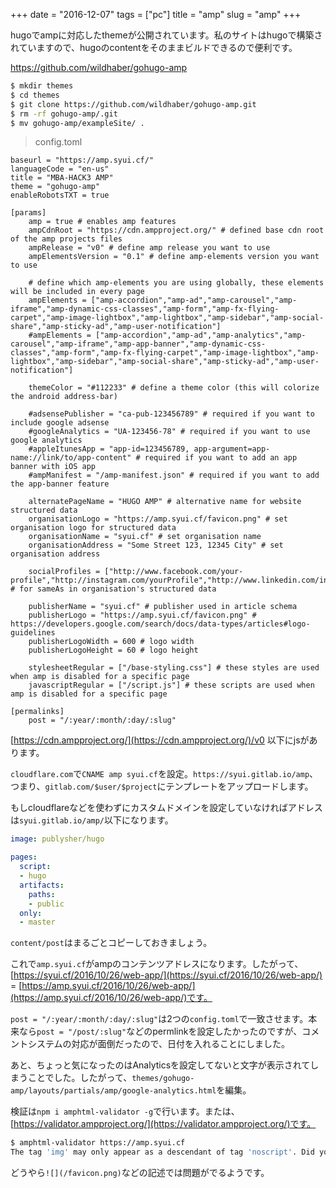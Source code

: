 +++
date = "2016-12-07"
tags =  ["pc"]
title = "amp"
slug = "amp"
+++

hugoでampに対応したthemeが公開されています。私のサイトはhugoで構築されていますので、hugoのcontentをそのままビルドできるので便利です。

https://github.com/wildhaber/gohugo-amp

```bash
$ mkdir themes
$ cd themes
$ git clone https://github.com/wildhaber/gohugo-amp.git
$ rm -rf gohugo-amp/.git
$ mv gohugo-amp/exampleSite/ .
```

> config.toml

```
baseurl = "https://amp.syui.cf/"
languageCode = "en-us"
title = "MBA-HACK3 AMP"
theme = "gohugo-amp"
enableRobotsTXT = true

[params]
    amp = true # enables amp features
    ampCdnRoot = "https://cdn.ampproject.org/" # defined base cdn root of the amp projects files
    ampRelease = "v0" # define amp release you want to use
    ampElementsVersion = "0.1" # define amp-elements version you want to use
    
    # define which amp-elements you are using globally, these elements will be included in every page
    ampElements = ["amp-accordion","amp-ad","amp-carousel","amp-iframe","amp-dynamic-css-classes","amp-form","amp-fx-flying-carpet","amp-image-lightbox","amp-lightbox","amp-sidebar","amp-social-share","amp-sticky-ad","amp-user-notification"]
    #ampElements = ["amp-accordion","amp-ad","amp-analytics","amp-carousel","amp-iframe","amp-app-banner","amp-dynamic-css-classes","amp-form","amp-fx-flying-carpet","amp-image-lightbox","amp-lightbox","amp-sidebar","amp-social-share","amp-sticky-ad","amp-user-notification"]

    themeColor = "#112233" # define a theme color (this will colorize the android address-bar)

    #adsensePublisher = "ca-pub-123456789" # required if you want to include google adsense
    #googleAnalytics = "UA-123456-78" # required if you want to use google analytics
    #appleItunesApp = "app-id=123456789, app-argument=app-name://link/to/app-content" # required if you want to add an app banner with iOS app
    #ampManifest = "/amp-manifest.json" # required if you want to add the app-banner feature
    
    alternatePageName = "HUGO AMP" # alternative name for website structured data
    organisationLogo = "https://amp.syui.cf/favicon.png" # set organisation logo for structured data
    organisationName = "syui.cf" # set organisation name
    organisationAddress = "Some Street 123, 12345 City" # set organisation address

    socialProfiles = ["http://www.facebook.com/your-profile","http://instagram.com/yourProfile","http://www.linkedin.com/in/yourprofile","http://plus.google.com/your_profile"]  # for sameAs in organisation's structured data
    
    publisherName = "syui.cf" # publisher used in article schema
    publisherLogo = "https://amp.syui.cf/favicon.png" # https://developers.google.com/search/docs/data-types/articles#logo-guidelines
    publisherLogoWidth = 600 # logo width
    publisherLogoHeight = 60 # logo height

    stylesheetRegular = ["/base-styling.css"] # these styles are used when amp is disabled for a specific page
    javascriptRegular = ["/script.js"] # these scripts are used when amp is disabled for a specific page

[permalinks]
    post = "/:year/:month/:day/:slug"
```

[https://cdn.ampproject.org/](https://cdn.ampproject.org/)/v0 以下にjsがあります。


`cloudflare.com`で`CNAME amp syui.cf`を設定。`https://syui.gitlab.io/amp`、つまり、`gitlab.com/$user/$project`にテンプレートをアップロードします。

もしcloudflareなどを使わずにカスタムドメインを設定していなければアドレスは`syui.gitlab.io/amp/`以下になります。

```.gitlab-ci.yml
image: publysher/hugo

pages:
  script:
  - hugo
  artifacts:
    paths:
    - public
  only:
  - master
```

`content/post`はまるごとコピーしておきましょう。

これで`amp.syui.cf`がampのコンテンツアドレスになります。したがって、[https://syui.cf/2016/10/26/web-app/](https://syui.cf/2016/10/26/web-app/) = [https://amp.syui.cf/2016/10/26/web-app/](https://amp.syui.cf/2016/10/26/web-app/)です。


`post = "/:year/:month/:day/:slug"`は2つの`config.toml`で一致させます。本来なら`post = "/post/:slug"`などのpermlinkを設定したかったのですが、コメントシステムの対応が面倒だったので、日付を入れることにしました。

あと、ちょっと気になったのはAnalyticsを設定してないと文字が表示されてしまうことでした。したがって、`themes/gohugo-amp/layouts/partials/amp/google-analytics.html`を編集。

検証は`npm i amphtml-validator -g`で行います。または、[https://validator.ampproject.org/](https://validator.ampproject.org/)です。


```bash
$ amphtml-validator https://amp.syui.cf
The tag 'img' may only appear as a descendant of tag 'noscript'. Did you mean 'amp-img'?
```

どうやら`![](/favicon.png)`などの記述では問題がでるようです。

